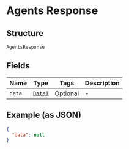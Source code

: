 
# Agents Response

## Structure

`AgentsResponse`

## Fields

| Name | Type | Tags | Description |
|  --- | --- | --- | --- |
| `data` | [`Data1`](../../doc/models/data-1.md) | Optional | - |

## Example (as JSON)

```json
{
  "data": null
}
```

